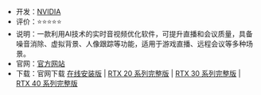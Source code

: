 - 开发：[NVIDIA](https://www.nvidia.cn/geforce/broadcasting/broadcast-app/)
- 评价：⭐⭐⭐⭐⭐
- 说明：一款利用AI技术的实时音视频优化软件，可提升直播和会议质量，具备噪音消除、虚拟背景、人像跟踪等功能，适用于游戏直播、远程会议等多种场景。
- 官网：[官方网站](https://www.nvidia.cn/geforce/broadcasting/broadcast-app/) 
- 下载：官网下载 [在线安装版](https://international.download.nvidia.com/Windows/broadcast/1.4.0.29/NVIDIA_Broadcast_v1.4.0.29.exe) | [RTX 20 系列完整版](https://international.download.nvidia.com/Windows/broadcast/1.4.0.29/NVIDIA_Broadcast_Offline_Turing_v1.4.0.29.exe) | [RTX 30 系列完整版](https://international.download.nvidia.com/Windows/broadcast/1.4.0.29/NVIDIA_Broadcast_Offline_Ampere_v1.4.0.29.exe) | [RTX 40 系列完整版](https://international.download.nvidia.com/Windows/broadcast/1.4.0.29/NVIDIA_Broadcast_Offline_Ada_v1.4.0.29.exe)